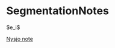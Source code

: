 # SegmentationNotes
<script src='https://cdnjs.cloudflare.com/ajax/libs/mathjax/2.7.2/MathJax.js?config=TeX-MML-AM_CHTML'></script> $e_i$


[Nysjo note](https://github.com/freyakniglty/SegmentationNotes/blob/master/Nysjo_note.md)
